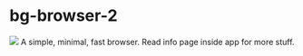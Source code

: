 # bg-browser-2
![](https://imgur.com/gallery/hh2hVsv)
A simple, minimal, fast browser. 
Read info page inside app for more stuff.
